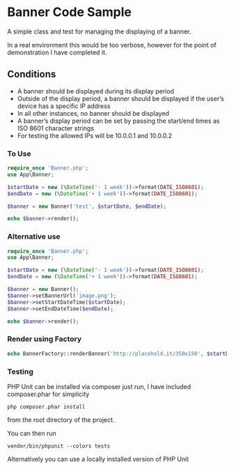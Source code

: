 # Banner Code Sample
A simple class and test for managing the displaying of a banner.

In a real environment this would be too verbose, however for the point of demonstration I have completed it. 

## Conditions
- A banner should be displayed during its display period
- Outside of the display period, a banner should be displayed if the user’s device has a specific IP address
- In all other instances, no banner should be displayed
- A banner’s display period can be set by passing the start/end times as ISO 8601 character strings
- For testing the allowed IPs will be 10.0.0.1 and 10.0.0.2

### To Use
```php
require_once 'Banner.php';
use App\Banner;

$startDate = new (\DateTime('- 1 week'))->format(DATE_ISO8601);
$endDate = new (\DateTime('+ 1 week'))->format(DATE_ISO8601);

$banner = new Banner('test', $startDate, $endDate);

echo $banner->render();
```

### Alternative use
```php
require_once 'Banner.php';
use App\Banner;

$startDate = new (\DateTime('- 1 week'))->format(DATE_ISO8601);
$endDate = new (\DateTime('+ 1 week'))->format(DATE_ISO8601);

$banner = new Banner();
$banner->setBannerUrl('image.png');
$banner->setStartDateTime($startDate);
$banner->setEndDateTime($endDate);

echo $banner->render();

```
### Render using Factory
```php
echo BannerFactory::renderBanner('http://placehold.it/350x150', $startDate, $endDate);
```


### Testing
PHP Unit can be installed via composer just run, I have included composer.phar for simplicity

```
php composer.phar install
```

from the root directory of the project.

You can then run

```
vendor/bin/phpunit --colors tests
```

Alternatively you can use a locally installed version of PHP Unit
